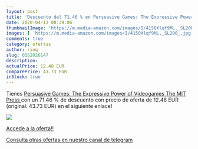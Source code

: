 ```yaml
---
layout: post
title: 'Descuento del 71.46 % en Persuasive Games: The Expressive Power o'
date: 2020-04-13 08:39:06
thumbnailImage: 'https://m.media-amazon.com/images/I/415OXlqf9ML._SL200_.jpg'
images: [ 'https://m.media-amazon.com/images/I/415OXlqf9ML._SL200_.jpg' ]
comments: true
category: ofertas
author: ring
slug: 0262026147
description:
actualPrice: 12.48 EUR
comparePrice: 43.73 EUR
inStock: true
---
```


Tienes [Persuasive Games: The Expressive Power of Videogames  The MIT Press ](https://www.amazon.com/dp/0262026147/?tag=redken08-20) con un 71.46 % de descuento con precio de oferta de 12.48 EUR (original: 43.73 EUR) en el siguiente enlace!

[![](https://m.media-amazon.com/images/I/415OXlqf9ML._SL200_.jpg)](https://www.amazon.com/dp/0262026147/?tag=redken08-20)

[Accede a la oferta!!](https://www.amazon.com/dp/0262026147/?tag=redken08-20)

[Consulta otras ofertas en nuestro canal de telegram](https://t.me/s/ofertas25)
